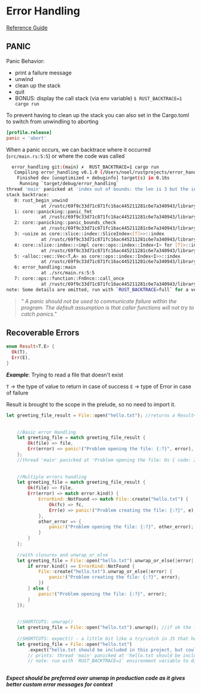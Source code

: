 # Error Handling

[Reference Guide](https://rust-book.cs.brown.edu/ch09-01-unrecoverable-errors-with-panic.html)

## PANIC

Panic Behavior:

- print a failure message
- unwind
- clean up the stack
- quit
- BONUS: display the call stack (via env variable) `$ RUST_BACKTRACE=1 cargo run`

To prevent having to clean up the stack you can also set in the Cargo.toml to switch from unwindling to aborting

```toml
[profile.release]
panic = 'abort'
```

When a panic occurs, we can backtrace where it occurred (`src/main.rs:5:5`) or where the code was called

```bash
  error_handling git:(main) ✗  RUST_BACKTRACE=1 cargo run
   Compiling error_handling v0.1.0 (/Users/noel/rustprojects/error_handling)
    Finished dev [unoptimized + debuginfo] target(s) in 0.16s
     Running `target/debug/error_handling`
thread 'main' panicked at 'index out of bounds: the len is 3 but the index is 99', src/main.rs:5:5
stack backtrace:
   0: rust_begin_unwind
             at /rustc/69f9c33d71c871fc16ac445211281c6e7a340943/library/std/src/panicking.rs:575:5
   1: core::panicking::panic_fmt
             at /rustc/69f9c33d71c871fc16ac445211281c6e7a340943/library/core/src/panicking.rs:65:14
   2: core::panicking::panic_bounds_check
             at /rustc/69f9c33d71c871fc16ac445211281c6e7a340943/library/core/src/panicking.rs:151:5
   3: <usize as core::slice::index::SliceIndex<[T]>>::index
             at /rustc/69f9c33d71c871fc16ac445211281c6e7a340943/library/core/src/slice/index.rs:259:10
   4: core::slice::index::<impl core::ops::index::Index<I> for [T]>::index
             at /rustc/69f9c33d71c871fc16ac445211281c6e7a340943/library/core/src/slice/index.rs:18:9
   5: <alloc::vec::Vec<T,A> as core::ops::index::Index<I>>::index
             at /rustc/69f9c33d71c871fc16ac445211281c6e7a340943/library/alloc/src/vec/mod.rs:2736:9
   6: error_handling::main
             at ./src/main.rs:5:5
   7: core::ops::function::FnOnce::call_once
             at /rustc/69f9c33d71c871fc16ac445211281c6e7a340943/library/core/src/ops/function.rs:251:5
note: Some details are omitted, run with `RUST_BACKTRACE=full` for a verbose backtrace.
```

>*" A panic should not be used to communicate failure within the program. The default assumption is that caller functions will not try to catch panics."*

## Recoverable Errors

```rust
enum Result<T,E> {
  Ok(T),
  Err(E),
}
```

***Example***: Trying to read a file that doesn't exist

`T` -> the type of value to return in case of success
`E` -> type of Error in case of failure

Result is brought to the scope in the prelude, so no need to import it.

```rust
let greeting_file_result = File::open("hello.txt"); //returns a Result<T,E>
    
    
    //Basic error Handling 
    let greeting_file = match greeting_file_result {
        Ok(file) => file,
        Err(error) => panic!("Problem opening the file: {:?}", error),
    };
    //thread 'main' panicked at 'Problem opening the file: Os { code: 2, kind: NotFound, message: "No such file or directory" }', src/main.rs:16:23
    
    
    //Multiple errors handling
    let greeting_file = match greeting_file_result {
        Ok(file) => file,
        Err(error) => match error.kind() {
            ErrorKind::NotFound => match File::create("hello.txt") {
                Ok(fc) => fc,
                Err(e) => panic!("Problem creating the file: {:?}", e),
            },
            other_error => {
                panic!("Problem opening the file: {:?}", other_error);
            }
        }
    };
    
    //with closures and unwrap_or_else
    let greeting_file = File::open("hello.txt").unwrap_or_else(|error| {
        if error.kind() == ErrorKind::NotFound {
            File::create("hello.txt").unwrap_or_else(|error| {
                panic!("Problem creating the file: {:?}", error);
            })
        } else {
            panic!("Problem opening the file: {:?}", error);
        }
    });
    
    
    //SHORTCUTS: unwrap() 
    let greeting_file = File::open("hello.txt").unwrap(); //if ok the file is returned, if error the program calls a panic! macro
    
    //SHORTCUTS: expect() - a little bit like a try/catch in JS that helps convey intent and track down the source of the panic
    let greeting_file = File::open("hello.txt")
        .expect("hello.txt should be included in this project, but couldn't be found");
        // prints: thread 'main' panicked at 'hello.txt should be included in this project, but couldn't be found: Os { code: 2, kind: NotFound, message: "No such file or directory" }', src/main.rs:57:10
        // note: run with `RUST_BACKTRACE=1` environment variable to display a backtrace
        
```

***Expect should be preferred over unwrap in production code as it gives better custom error messages for context***
